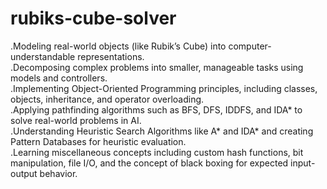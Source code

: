 # rubiks-cube-solver

.Modeling real-world objects (like Rubik’s Cube) into computer-understandable representations.
<br>
.Decomposing complex problems into smaller, manageable tasks using models and controllers.
<br>
.Implementing Object-Oriented Programming principles, including classes, objects, inheritance, and operator overloading.
<br>
.Applying pathfinding algorithms such as BFS, DFS, IDDFS, and IDA* to solve real-world problems in AI.
<br>
.Understanding Heuristic Search Algorithms like A* and IDA* and creating Pattern Databases for heuristic evaluation.
<br>
.Learning miscellaneous concepts including custom hash functions, bit manipulation, file I/O, and the concept of black boxing for expected input-output behavior.
